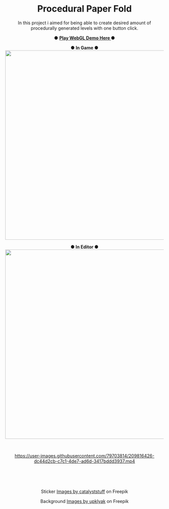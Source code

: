 <div align="center">

# Procedural Paper Fold

In this project i aimed for being able to create desired amount of procedurally generated levels with one button click.
 
● <a href= https://taskarafurkan.github.io/Procedural-Paper-Fold-Clone/> <b>Play WebGL Demo Here </b> </a> ● <br>
  
<b>● In Game ●</b> <br>
<img src="https://user-images.githubusercontent.com/79703814/209814123-747df75c-1797-4817-88eb-41811d195fd0.gif" width="600" height="600"/>

<b>● In Editor ●</b> <br>
<img src="https://user-images.githubusercontent.com/79703814/209814374-a16cd168-b00c-4bbb-bec5-47f8ea2217b5.gif" width="600" height="600"/>
 
<br>

https://user-images.githubusercontent.com/79703814/209816426-dc44d2cb-c7c1-4de7-ad6d-3417bddd3937.mp4

<br><br><br>

Sticker
<a href="https://www.freepik.com/free-vector/cute-teddy-bear-waving-hand-cartoon-icon-illustration_12681152.htm#&position=3&from_view=author">Images by catalyststuff</a> on Freepik <br>

Background
<a href="https://www.freepik.com/free-vector/textures-wood-parquet-herringbone-rectangle-flooring-game-background-vector-cartoon-seamless-patterns-top-view-wooden-laminate-old-vintage-floor-surface-from-timber-boards_21957277.htm#query=floor%20texture&position=4&from_view=author">Images by upklyak</a> on Freepik <br>

</div>
